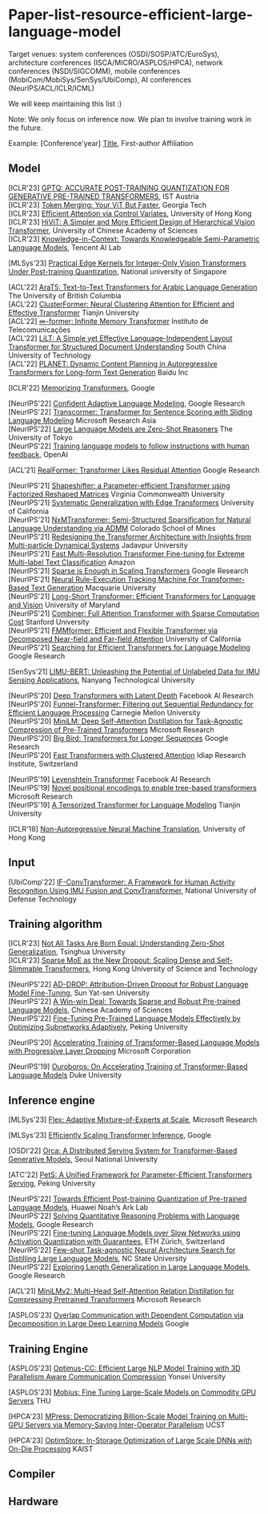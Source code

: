 # Paper-list-resource-efficient-large-language-model

Target venues: system conferences (OSDI/SOSP/ATC/EuroSys), architecture conferences (ISCA/MICRO/ASPLOS/HPCA), network conferences (NSDI/SIGCOMM), mobile conferences (MobiCom/MobiSys/SenSys/UbiComp), AI conferences (NeurIPS/ACL/ICLR/ICML)

We will keep maintaining this list :)

Note: We only focus on inference now. We plan to involve training work in the future.

Example: [Conference'year] [Title](doi), First-author Affiliation

## Model

[ICLR'23] [GPTQ: ACCURATE POST-TRAINING QUANTIZATION FOR GENERATIVE PRE-TRAINED TRANSFORMERS](https://openreview.net/pdf?id=tcbBPnfwxS), IST Austria </br>
[ICLR'23] [Token Merging: Your ViT But Faster](https://openreview.net/pdf?id=JroZRaRw7Eu),  Georgia Tech </br>
[ICLR'23] [Efficient Attention via Control Variates](https://openreview.net/pdf?id=G-uNfHKrj46), University of Hong Kong </br>
[ICLR'23] [HiViT: A Simpler and More Efficient Design of Hierarchical Vision Transformer](https://openreview.net/pdf?id=3F6I-0-57SC), University of Chinese Academy of Sciences </br>
[ICLR'23] [Knowledge-in-Context: Towards Knowledgeable Semi-Parametric Language Models](https://openreview.net/pdf?id=a2jNdqE2102), Tencent AI Lab </br>


[MLSys'23] [Practical Edge Kernels for Integer-Only Vision Transformers Under Post-training Quantization](https://mlsys.org/Conferences/2023/Schedule?showEvent=2442), National university of Singapore </br>

[ACL'22] [AraT5: Text-to-Text Transformers for Arabic Language Generation](https://aclanthology.org/2022.acl-long.47/) The University of British Columbia </br>
[ACL'22] [ClusterFormer: Neural Clustering Attention for Efficient and Effective Transformer](https://aclanthology.org/2022.acl-long.170/) Tianjin University </br>
[ACL'22] [∞-former: Infinite Memory Transformer](https://aclanthology.org/2022.acl-long.375/) Instituto de Telecomunicações </br>
[ACL'22] [LiLT: A Simple yet Effective Language-Independent Layout Transformer for Structured Document Understanding](https://aclanthology.org/2022.acl-long.534/) South China University of Technology </br>
[ACL'22] [PLANET: Dynamic Content Planning in Autoregressive Transformers for Long-form Text Generation](https://aclanthology.org/2022.acl-long.163/) Baidu Inc  </br>

[ICLR'22] [Memorizing Transformers](https://openreview.net/pdf?id=TrjbxzRcnf-), Google <br>

[NeurIPS'22] [Confident Adaptive Language Modeling](https://openreview.net/pdf?id=uLYc4L3C81A), Google Research </br>
[NeurIPS'22] [Transcormer: Transformer for Sentence Scoring with Sliding Language Modeling](https://proceedings.neurips.cc/paper_files/paper/2022/hash/486ff0b164cf92b0255fe39863bcf99e-Abstract-Conference.html) Microsoft Research Asia </br>
[NeurIPS'22] [Large Language Models are Zero-Shot Reasoners](https://proceedings.neurips.cc/paper_files/paper/2022/hash/8bb0d291acd4acf06ef112099c16f326-Abstract-Conference.html) The University of Tokyo </br>
[NeurIPS'22] [Training language models to follow instructions with human feedback](https://proceedings.neurips.cc/paper_files/paper/2022/hash/b1efde53be364a73914f58805a001731-Abstract-Conference.html), OpenAI </br>

[ACL'21] [RealFormer: Transformer Likes Residual Attention](https://aclanthology.org/2021.findings-acl.81/) Google Research  </br>

[NeurIPS'21] [Shapeshifter: a Parameter-efficient Transformer using Factorized Reshaped Matrices](https://proceedings.neurips.cc/paper_files/paper/2021/hash/09def3ebbc44ff3426b28fcd88c83554-Abstract.html) Virginia Commonwealth University </br>
[NeurIPS'21] [Systematic Generalization with Edge Transformers](https://proceedings.neurips.cc/paper_files/paper/2021/hash/0a4dc6dae338c9cb08947c07581f77a2-Abstract.html) University of California </br>
[NeurIPS'21] [NxMTransformer: Semi-Structured Sparsification for Natural Language Understanding via ADMM](https://proceedings.neurips.cc/paper_files/paper/2021/hash/0e4f5cc9f4f3f7f1651a6b9f9214e5b1-Abstract.html) Colorado School of Mines </br>
[NeurIPS'21] [Redesigning the Transformer Architecture with Insights from Multi-particle Dynamical Systems](https://proceedings.neurips.cc/paper_files/paper/2021/hash/2bd388f731f26312bfc0fe30da009595-Abstract.html) Jadavpur University </br>
[NeurIPS'21] [Fast Multi-Resolution Transformer Fine-tuning for Extreme Multi-label Text Classification](https://proceedings.neurips.cc/paper_files/paper/2021/hash/3bbca1d243b01b47c2bf42b29a8b265c-Abstract.html) Amazon </br>
[NeurIPS'21] [Sparse is Enough in Scaling Transformers](https://proceedings.neurips.cc/paper_files/paper/2021/hash/51f15efdd170e6043fa02a74882f0470-Abstract.html) Google Research </br>
[NeurIPS'21] [Neural Rule-Execution Tracking Machine For Transformer-Based Text Generation](https://proceedings.neurips.cc/paper_files/paper/2021/hash/8ce241e1ed84937ee48322b170b9b18c-Abstract.html) Macquarie University </br>
[NeurIPS'21] [Long-Short Transformer: Efficient Transformers for Language and Vision](https://proceedings.neurips.cc/paper_files/paper/2021/hash/9425be43ba92c2b4454ca7bf602efad8-Abstract.html) University of Maryland </br>
[NeurIPS'21] [Combiner: Full Attention Transformer with Sparse Computation Cost](https://proceedings.neurips.cc/paper_files/paper/2021/hash/bd4a6d0563e0604510989eb8f9ff71f5-Abstract.html) Stanford University </br>
[NeurIPS'21] [FMMformer: Efficient and Flexible Transformer via Decomposed Near-field and Far-field Attention](https://proceedings.neurips.cc/paper_files/paper/2021/hash/f621585df244e9596dc70a39b579efb1-Abstract.html) University of California </br>
[NeurIPS'21] [Searching for Efficient Transformers for Language Modeling](https://proceedings.neurips.cc/paper_files/paper/2021/hash/2f3c6a4cd8af177f6456e7e51a916ff3-Abstract.html) Google Research </br>


[SenSys'21] [LIMU-BERT: Unleashing the Potential of Unlabeled Data for IMU Sensing Applications](https://dapowan.github.io/files/LIMU-BERT.pdf), Nanyang Technological University </br>

[NeurIPS'20] [Deep Transformers with Latent Depth](https://proceedings.neurips.cc/paper_files/paper/2020/hash/1325cdae3b6f0f91a1b629307bf2d498-Abstract.html) Facebook AI Research </br>
[NeurIPS'20] [Funnel-Transformer: Filtering out Sequential Redundancy for Efficient Language Processing](https://proceedings.neurips.cc/paper_files/paper/2020/hash/2cd2915e69546904e4e5d4a2ac9e1652-Abstract.html) Carnegie Mellon University </br>
[NeurIPS'20] [MiniLM: Deep Self-Attention Distillation for Task-Agnostic Compression of Pre-Trained Transformers](https://proceedings.neurips.cc/paper_files/paper/2020/hash/3f5ee243547dee91fbd053c1c4a845aa-Abstract.html) Microsoft Research </br>
[NeurIPS'20] [Big Bird: Transformers for Longer Sequences](https://proceedings.neurips.cc/paper_files/paper/2020/hash/c8512d142a2d849725f31a9a7a361ab9-Abstract.html) Google Research </br>
[NeurIPS'20] [Fast Transformers with Clustered Attention](https://proceedings.neurips.cc/paper_files/paper/2020/hash/f6a8dd1c954c8506aadc764cc32b895e-Abstract.html) 
Idiap Research Institute, Switzerland </br>

[NeurIPS'19] [Levenshtein Transformer](https://proceedings.neurips.cc/paper_files/paper/2019/hash/675f9820626f5bc0afb47b57890b466e-Abstract.html) Facebook AI Research </br>
[NeurIPS'19] [Novel positional encodings to enable tree-based transformers](https://proceedings.neurips.cc/paper_files/paper/2019/hash/6e0917469214d8fbd8c517dcdc6b8dcf-Abstract.html) Microsoft Research </br>
[NeurIPS'19] [A Tensorized Transformer for Language Modeling](https://proceedings.neurips.cc/paper_files/paper/2019/hash/dc960c46c38bd16e953d97cdeefdbc68-Abstract.html)  Tianjin University
<!-- [NeurIPS'19] [Graph Transformer Networks](https://proceedings.neurips.cc/paper_files/paper/2019/hash/9d63484abb477c97640154d40595a3bb-Abstract.html) Korea University </br> -->

[ICLR'18] [Non-Autoregressive Neural Machine Translation](https://openreview.net/pdf?id=B1l8BtlCb), University of Hong Kong </br>

## Input

[UbiComp'22] [IF-ConvTransformer: A Framework for Human Activity Recognition Using IMU Fusion and ConvTransformer](https://dl.acm.org/doi/pdf/10.1145/3534584), National University of Defense Technology </br>

## Training algorithm
[ICLR'23] [Not All Tasks Are Born Equal: Understanding Zero-Shot Generalization](https://openreview.net/pdf?id=KGV-GBh8fb),  Tsinghua University </br>
[ICLR'23] [Sparse MoE as the New Dropout: Scaling Dense and Self-Slimmable Transformers](https://openreview.net/pdf?id=j8IiQUM33s),  Hong Kong University of Science and Technology </br>

[NeurIPS'22] [AD-DROP: Attribution-Driven Dropout for Robust Language Model Fine-Tuning](https://proceedings.neurips.cc/paper_files/paper/2022/hash/4fdf8d49476a8001c91f9e9e90530e13-Abstract-Conference.html), Sun Yat-sen University </br>
[NeurIPS'22] [A Win-win Deal: Towards Sparse and Robust Pre-trained Language Models](https://proceedings.neurips.cc/paper_files/paper/2022/hash/7a27143ea615262a0c122eb179c9b7a6-Abstract-Conference.html), Chinese Academy of Sciences </br>
[NeurIPS'22] [Fine-Tuning Pre-Trained Language Models Effectively by Optimizing Subnetworks Adaptively](https://proceedings.neurips.cc/paper_files/paper/2022/hash/869bfd807a513755bef25e3896a19a21-Abstract-Conference.html), Peking University </br>

[NeurIPS'20] [Accelerating Training of Transformer-Based Language Models with Progressive Layer Dropping](https://proceedings.neurips.cc/paper_files/paper/2020/hash/a1140a3d0df1c81e24ae954d935e8926-Abstract.html) Microsoft Corporation </br>

[NeurIPS'19] [Ouroboros: On Accelerating Training of Transformer-Based Language Models](https://proceedings.neurips.cc/paper_files/paper/2019/hash/1b79b52d1bf6f71b2b1eb7ca08ed0776-Abstract.html) Duke University </br>

## Inference engine

[MLSys'23] [Flex: Adaptive Mixture-of-Experts at Scale](https://mlsys.org/Conferences/2023/Schedule?showEvent=2477), Microsoft Research </br>

[MLSys'23] [Efficiently Scaling Transformer Inference](https://mlsys.org/Conferences/2023/Schedule?showEvent=2463), Google </br>

[OSDI'22] [Orca: A Distributed Serving System for Transformer-Based Generative Models](https://www.usenix.org/system/files/osdi22-yu.pdf), Seoul National University </br>

[ATC'22] [PetS: A Unified Framework for Parameter-Efficient Transformers Serving](https://www.usenix.org/system/files/atc22-zhou-zhe.pdf), Peking University </br>

[NeurIPS'22] [Towards Efficient Post-training Quantization of Pre-trained Language Models](https://proceedings.neurips.cc/paper_files/paper/2022/hash/096347b4efc264ae7f07742fea34af1f-Abstract-Conference.html), Huawei Noah’s Ark Lab </br>
[NeurIPS'22] [Solving Quantitative Reasoning Problems with Language Models](https://proceedings.neurips.cc/paper_files/paper/2022/hash/18abbeef8cfe9203fdf9053c9c4fe191-Abstract-Conference.html), Google Research </br>
[NeurIPS'22] [Fine-tuning Language Models over Slow Networks using Activation Quantization with Guarantees](https://proceedings.neurips.cc/paper_files/paper/2022/hash/7a43b8eb92cd5f652b78eeee3fb6f910-Abstract-Conference.html), ETH Zürich, Switzerland </br>
[NeurIPS'22] [Few-shot Task-agnostic Neural Architecture Search for Distilling Large Language Models](https://proceedings.neurips.cc/paper_files/paper/2022/hash/b7c12689a89e98a61bcaa65285a41b7c-Abstract-Conference.html), NC State University </br>
[NeurIPS'22] [Exploring Length Generalization in Large Language Models](https://proceedings.neurips.cc/paper_files/paper/2022/hash/fb7451e43f9c1c35b774bcfad7a5714b-Abstract-Conference.html), Google Research </br>

[ACL'21] [MiniLMv2: Multi-Head Self-Attention Relation Distillation for Compressing Pretrained Transformers](https://aclanthology.org/2021.findings-acl.188/) Microsoft Research </br>

[ASPLOS'23] [Overlap Communication with Dependent Computation via Decomposition in Large Deep Learning Models](https://dl.acm.org/doi/pdf/10.1145/3567955.3567959) Google

## Training Engine

[ASPLOS'23] [Optimus-CC: Efficient Large NLP Model Training with 3D Parallelism Aware Communication Compression](https://dl.acm.org/doi/10.1145/3575693.3575712) Yonsei University

[ASPLOS'23] [Mobius: Fine Tuning Large-Scale Models on Commodity GPU Servers](https://dl.acm.org/doi/10.1145/3575693.3575703) THU

[HPCA'23] [MPress: Democratizing Billion-Scale Model Training on Multi-GPU Servers via Memory-Saving Inter-Operator Parallelism](https://ieeexplore.ieee.org/document/10071077) UCST

[HPCA'23] [OptimStore: In-Storage Optimization of Large Scale DNNs with On-Die Processing](https://ieeexplore.ieee.org/document/10071024) KAIST

## Compiler

## Hardware
